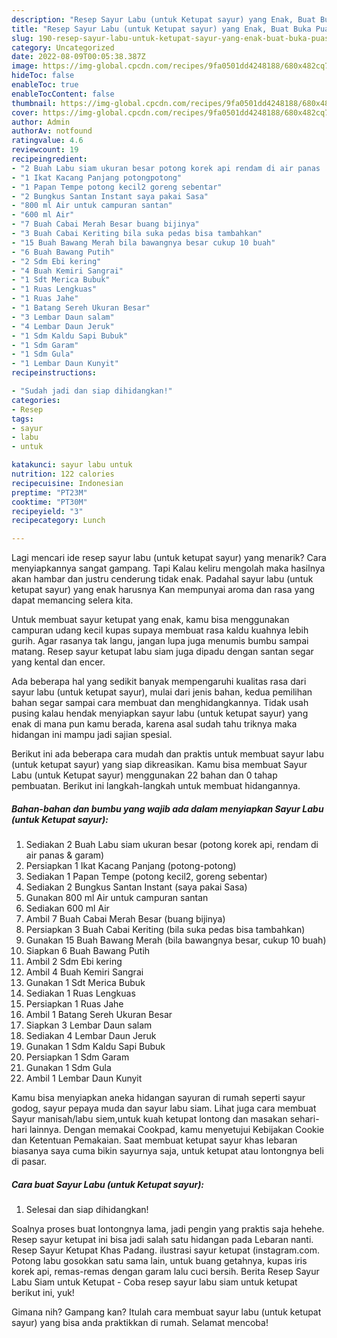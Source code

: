 ```yaml
---
description: "Resep Sayur Labu (untuk Ketupat sayur) yang Enak, Buat Buka Puasa}"
title: "Resep Sayur Labu (untuk Ketupat sayur) yang Enak, Buat Buka Puasa}"
slug: 190-resep-sayur-labu-untuk-ketupat-sayur-yang-enak-buat-buka-puasa
category: Uncategorized
date: 2022-08-09T00:05:38.387Z
image: https://img-global.cpcdn.com/recipes/9fa0501dd4248188/680x482cq70/sayur-labu-untuk-ketupat-sayur-foto-resep-utama.jpg
hideToc: false
enableToc: true
enableTocContent: false
thumbnail: https://img-global.cpcdn.com/recipes/9fa0501dd4248188/680x482cq70/sayur-labu-untuk-ketupat-sayur-foto-resep-utama.jpg
cover: https://img-global.cpcdn.com/recipes/9fa0501dd4248188/680x482cq70/sayur-labu-untuk-ketupat-sayur-foto-resep-utama.jpg
author: Admin
authorAv: notfound
ratingvalue: 4.6
reviewcount: 19
recipeingredient:
- "2 Buah Labu siam ukuran besar potong korek api rendam di air panas  garam"
- "1 Ikat Kacang Panjang potongpotong"
- "1 Papan Tempe potong kecil2 goreng sebentar"
- "2 Bungkus Santan Instant saya pakai Sasa"
- "800 ml Air untuk campuran santan"
- "600 ml Air"
- "7 Buah Cabai Merah Besar buang bijinya"
- "3 Buah Cabai Keriting bila suka pedas bisa tambahkan"
- "15 Buah Bawang Merah bila bawangnya besar cukup 10 buah"
- "6 Buah Bawang Putih"
- "2 Sdm Ebi kering"
- "4 Buah Kemiri Sangrai"
- "1 Sdt Merica Bubuk"
- "1 Ruas Lengkuas"
- "1 Ruas Jahe"
- "1 Batang Sereh Ukuran Besar"
- "3 Lembar Daun salam"
- "4 Lembar Daun Jeruk"
- "1 Sdm Kaldu Sapi Bubuk"
- "1 Sdm Garam"
- "1 Sdm Gula"
- "1 Lembar Daun Kunyit"
recipeinstructions:

- "Sudah jadi dan siap dihidangkan!"
categories:
- Resep
tags:
- sayur
- labu
- untuk

katakunci: sayur labu untuk 
nutrition: 122 calories
recipecuisine: Indonesian
preptime: "PT23M"
cooktime: "PT30M"
recipeyield: "3"
recipecategory: Lunch

---
```



Lagi mencari ide resep sayur labu (untuk ketupat sayur) yang menarik? Cara menyiapkannya sangat gampang. Tapi Kalau keliru mengolah maka hasilnya akan hambar dan justru cenderung tidak enak. Padahal sayur labu (untuk ketupat sayur) yang enak harusnya Kan mempunyai aroma dan rasa yang dapat memancing selera kita.


Untuk membuat sayur ketupat yang enak, kamu bisa menggunakan campuran udang kecil kupas supaya membuat rasa kaldu kuahnya lebih gurih. Agar rasanya tak langu, jangan lupa juga menumis bumbu sampai matang. Resep sayur ketupat labu siam juga dipadu dengan santan segar yang kental dan encer.

Ada beberapa hal yang sedikit banyak mempengaruhi kualitas rasa dari sayur labu (untuk ketupat sayur), mulai dari jenis bahan, kedua pemilihan bahan segar sampai cara membuat dan menghidangkannya. Tidak usah pusing kalau hendak menyiapkan sayur labu (untuk ketupat sayur) yang enak di mana pun kamu berada, karena asal sudah tahu triknya maka hidangan ini mampu jadi sajian spesial.


Berikut ini ada beberapa cara mudah dan praktis untuk membuat sayur labu (untuk ketupat sayur) yang siap dikreasikan. Kamu bisa membuat Sayur Labu (untuk Ketupat sayur) menggunakan 22 bahan dan 0 tahap pembuatan. Berikut ini langkah-langkah untuk membuat hidangannya.

<!--inarticleads1-->

##### Bahan-bahan dan bumbu yang wajib ada dalam menyiapkan Sayur Labu (untuk Ketupat sayur):

1. Sediakan 2 Buah Labu siam ukuran besar (potong korek api, rendam di air panas &amp; garam)
1. Persiapkan 1 Ikat Kacang Panjang (potong-potong)
1. Sediakan 1 Papan Tempe (potong kecil2, goreng sebentar)
1. Sediakan 2 Bungkus Santan Instant (saya pakai Sasa)
1. Gunakan 800 ml Air untuk campuran santan
1. Sediakan 600 ml Air
1. Ambil 7 Buah Cabai Merah Besar (buang bijinya)
1. Persiapkan 3 Buah Cabai Keriting (bila suka pedas bisa tambahkan)
1. Gunakan 15 Buah Bawang Merah (bila bawangnya besar, cukup 10 buah)
1. Siapkan 6 Buah Bawang Putih
1. Ambil 2 Sdm Ebi kering
1. Ambil 4 Buah Kemiri Sangrai
1. Gunakan 1 Sdt Merica Bubuk
1. Sediakan 1 Ruas Lengkuas
1. Persiapkan 1 Ruas Jahe
1. Ambil 1 Batang Sereh Ukuran Besar
1. Siapkan 3 Lembar Daun salam
1. Sediakan 4 Lembar Daun Jeruk
1. Gunakan 1 Sdm Kaldu Sapi Bubuk
1. Persiapkan 1 Sdm Garam
1. Gunakan 1 Sdm Gula
1. Ambil 1 Lembar Daun Kunyit


Kamu bisa menyiapkan aneka hidangan sayuran di rumah seperti sayur godog, sayur pepaya muda dan sayur labu siam. Lihat juga cara membuat Sayur manisah/labu siem,untuk kuah ketupat lontong dan masakan sehari-hari lainnya. Dengan memakai Cookpad, kamu menyetujui Kebijakan Cookie dan Ketentuan Pemakaian. Saat membuat ketupat sayur khas lebaran biasanya saya cuma bikin sayurnya saja, untuk ketupat atau lontongnya beli di pasar. 

<!--inarticleads2-->

##### Cara buat Sayur Labu (untuk Ketupat sayur):


1. Selesai dan siap dihidangkan!

Soalnya proses buat lontongnya lama, jadi pengin yang praktis saja hehehe. Resep sayur ketupat ini bisa jadi salah satu hidangan pada Lebaran nanti. Resep Sayur Ketupat Khas Padang. ilustrasi sayur ketupat (instagram.com. Potong labu gosokkan satu sama lain, untuk buang getahnya, kupas iris korek api, remas-remas dengan garam lalu cuci bersih. Berita Resep Sayur Labu Siam untuk Ketupat - Coba resep sayur labu siam untuk ketupat berikut ini, yuk! 

Gimana nih? Gampang kan? Itulah cara membuat sayur labu (untuk ketupat sayur) yang bisa anda praktikkan di rumah. Selamat mencoba!
